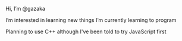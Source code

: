 Hi, I’m @gazaka

I’m interested in learning new things
I’m currently learning to program

Planning to use C++ although I've been told to try JavaScript first

<!---
gazaka/gazaka is a ✨ special ✨ repository because its `README.md` (this file) appears on your GitHub profile.
You can click the Preview link to take a look at your changes.
--->
